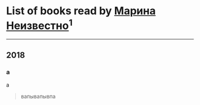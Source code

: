 # List of books read by [Марина Неизвестно](https://my.mail.ru/mail/mgirl1994/)<sup>1</sup>
---

## 2018

### а
а
> вапывапывпа



